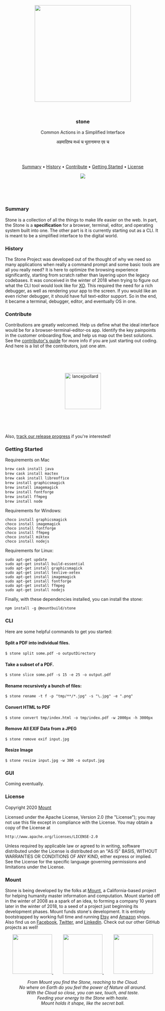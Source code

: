 
<br/>
<br/>
<br/>
<br/>
<br/>
<br/>
<br/>

<p align='center'>
  <img src='https://github.com/mountbuild/stone/blob/build/slate/house.gif?raw=true' width='312'/>
</p>

<br/>

<h3 align='center'>stone</h3>
<p align='center'>
  Common Actions in a Simplified Interface
</p>

<p align='center'>
  अहमादिश्च मध्यं च भूतानामन्त एव च
</p>

<br/>
<br/>

<p align='center'>
  <a href='#summary'>Summary</a> •
  <a href='#history'>History</a> •
  <a href='#contribute'>Contribute</a> •
  <a href='#getting-started'>Getting Started</a> •
  <a href='#license'>License</a>
</p>

<p align='center'>
  <img src='https://github.com/mountbuild/stone/workflows/build/badge.svg?branch=build' />
</p>

<br/>
<br/>
<br/>

### Summary

Stone is a collection of all the things to make life easier on the web. In part, the Stone is a **specification** for a browser, terminal, editor, and operating system built into one. The other part is it is currently starting out as a CLI. It is meant to be a simplified interface to the digital world.

### History

The Stone Project was developed out of the thought of why we need so many applications when really a command prompt and some basic tools are all you really need? It is here to optimize the browsing experience significantly, starting from scratch rather than layering upon the legacy codebases. It was conceived in the winter of 2018 when trying to figure out what the CLI tool would look like for [XO](https://mount.build/xo.pdf). This required the need for a rich debugger, as well as rendering your app to the screen. If you would like an even richer debugger, it should have full text-editor support. So in the end, it became a terminal, debugger, editor, and eventually OS in one.

### Contribute

Contributions are greatly welcomed. Help us define what the ideal interface would be for a browser-terminal-editor-os app. Identify the key painpoints in the customer onboarding flow, and help us map out the best solutions. See the [contributor's guide](https://github.com/mountbuild/stone/blob/build/slate/contributing.md) for more info if you are just starting out coding. And here is a list of the contributors, just one atm.

<br/>
<br/>
<br/>

<p align='center'>
  <!-- https://api.github.com/users/lancejpollard -->
  <a href='https://github.com/lancejpollard'>
    <img alt='lancejpollard' src='https://avatars0.githubusercontent.com/u/28718?v=4&s=117' width='117' />
  </a>
</p>

<br/>
<br/>
<br/>

Also, [track our release progress](https://github.com/mountbuild/stone/blob/build/slate/changelog.md) if you're interested!

### Getting Started

Requirements on Mac

```bash
brew cask install java
brew cask install mactex
brew cask install libreoffice
brew install graphicsmagick
brew install imagemagick
brew install fontforge
brew install ffmpeg
brew install node
```

Requirements for Windows:

```
choco install graphicsmagick
choco install imagemagick
choco install fontforge
choco install ffmpeg
choco install miktex
choco install nodejs
```

Requirements for Linux:

```
sudo apt-get update
sudo apt-get install build-essential
sudo apt-get install graphicsmagick
sudo apt-get install texlive-xetex
sudo apt-get install imagemagick
sudo apt-get install fontforge
sudo apt-get install ffmpeg
sudo apt-get install nodejs
```

Finally, with these dependencies installed, you can install the stone:

```
npm install -g @mountbuild/stone
```


### CLI

Here are some helpful commands to get you started:

#### Split a PDF into individual files.

```
$ stone split some.pdf -o outputDirectory
```

#### Take a subset of a PDF.

```
$ stone slice some.pdf -s 15 -e 25 -o output.pdf
```

#### Rename recursively a bunch of files:

```
$ stone rename -t f -p "tmp/**/*.jpg" -s "\.jpg" -e ".png"
```

#### Convert HTML to PDF

```
$ stone convert tmp/index.html -o tmp/index.pdf -w 2000px -h 3000px
```

#### Remove All EXIF Data from a JPEG

```
$ stone remove exif input.jpg
```

#### Resize Image


```
$ stone resize input.jpg -w 300 -o output.jpg
```

### GUI

Coming eventually.

### License

Copyright 2020 <a href='https://mount.build'>Mount</a>

Licensed under the Apache License, Version 2.0 (the "License");
you may not use this file except in compliance with the License.
You may obtain a copy of the License at

    http://www.apache.org/licenses/LICENSE-2.0

Unless required by applicable law or agreed to in writing, software
distributed under the License is distributed on an "AS IS" BASIS,
WITHOUT WARRANTIES OR CONDITIONS OF ANY KIND, either express or implied.
See the License for the specific language governing permissions and
limitations under the License.

### Mount

Stone is being developed by the folks at [Mount](https://mount.build), a California-based project for helping humanity master information and computation. Mount started off in the winter of 2008 as a spark of an idea, to forming a company 10 years later in the winter of 2018, to a seed of a project just beginning its development phases. Mount funds stone's development. It is entirely bootstrapped by working full time and running [Etsy](https://etsy.com/shop/mountbuild) and [Amazon](https://www.amazon.com/s?rh=p_27%3AMount+Build) shops. Also find us on [Facebook](https://www.facebook.com/mountbuild), [Twitter](https://twitter.com/mountbuild), and [LinkedIn](https://www.linkedin.com/company/mountbuild). Check out our other GitHub projects as well!

<p align='center'>
  <a href='https://github.com/mountbuild/bloom'>
    <img src='https://github.com/mountbuild/bloom/blob/build/slate/house.gif?raw=true' width='128'/>
  </a>　　
  <a href='https://github.com/mountbuild/flame'>
    <img src='https://github.com/mountbuild/flame/blob/build/slate/house.gif?raw=true' width='128'/>
  </a>　　
  <a href='https://github.com/mountbuild/mouse'>
    <img src='https://github.com/mountbuild/mouse/blob/build/slate/house.gif?raw=true' width='128'/>
  </a>
</p>

<p align='center'>
  <em>From Mount you find the Stone, reaching to the Cloud.<br/>
  No where on Earth do you feel the power of Nature all around.<br/>
  With the Cloud so close, you can see, touch, and taste.<br/>
  Feeding your energy to the Stone with haste.<br/>
  Mount holds it shape, like the secret ball.</em>
</p>
